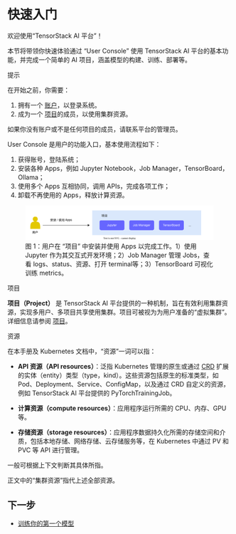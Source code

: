 # 快速入门

欢迎使用“TensorStack AI 平台”！

本节将带领你快速体验通过 “User Console” 使用 TensorStack AI 平台的基本功能，并完成一个简单的 AI 项目，涵盖模型的构建、训练、部署等。

<aside class="note tip">
<div class="title">提示</div>

在开始之前，你需要：

1. 拥有一个 [账户](../security/account.md)，以登录系统。
1. 成为一个 [项目](../security/project.md)的成员，以使用集群资源。

如果你没有账户或不是任何项目的成员，请联系平台的管理员。

</aside>

User Console 是用户的功能入口，基本使用流程如下：

1. 获得账号，登陆系统；
2. 安装各种 Apps，例如 Jupyter Notebook，Job Manager，TensorBoard，Ollama；
3. 使用多个 Apps 互相协同，调用 APIs，完成各项工作；
4. 卸载不再使用的 Apps，释放计算资源。

<figure class="screenarchitecture">
  <img alt="create-pvc1" src="../assets/get-started/concept.drawio.svg" />
  <figcaption>图 1：用户在 “项目” 中安装并使用 Apps 以完成工作。1）使用 Jupyter 作为其交互式开发环境；2）Job Manager 管理 Jobs，查看 logs、status、资源、打开 terminal等；3）TensorBoard 可视化训练 metrics。 </figcaption>
</figure>


<aside class="note info">
<div class="title">项目</div>

**项目（Project）** 是 TensorStack AI 平台提供的一种机制，旨在有效利用集群资源，实现多用户、多项目共享使用集群。项目可被视为为用户准备的“虚拟集群”。详细信息请参阅 [项目](../security/project.md)。

</aside>

<aside class="note info">
<div class="title">资源</div>

在本手册及 Kubernetes 文档中，“资源”一词可以指：

* <b>API 资源（API resources）</b>：泛指 Kubernetes 管理的原生或通过 <a target="_blank" rel="noopener noreferrer" href="https://kubernetes.io/docs/concepts/extend-kubernetes/api-extension/custom-resources/">CRD</a> 扩展的实体（entity）类型（type，kind）。这些资源包括原生的标准类型，如 Pod、Deployment、Service、ConfigMap，以及通过 CRD 自定义的资源，例如 TensorStack AI 平台提供的 PyTorchTrainingJob。

* <b>计算资源（compute resources）</b>：应用程序运行所需的 CPU、内存、GPU 等。

* <b>存储资源（storage resources）</b>：应用程序数据持久化所需的存储空间和介质，包括本地存储、网络存储、云存储服务等，在 Kubernetes 中通过 PV 和 PVC 等 API 进行管理。

一般可根据上下文判断其具体所指。

正文中的“集群资源”指代上述全部资源。

</aside>

## 下一步

* [训练你的第一个模型](./training-first-model.md)
